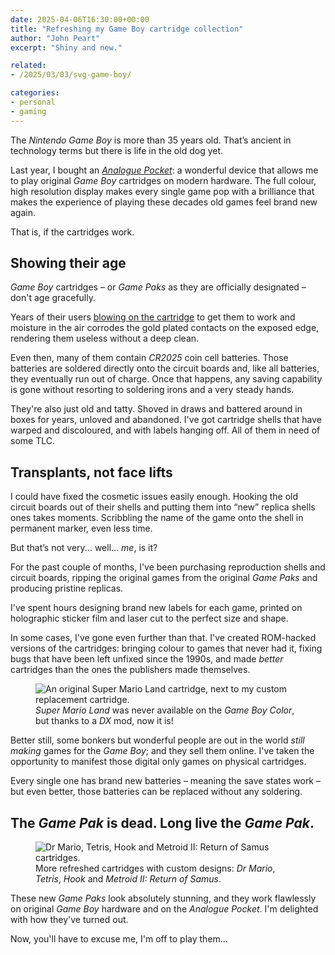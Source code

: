```yaml
---
date: 2025-04-06T16:30:00+00:00
title: "Refreshing my Game Boy cartridge collection"
author: "John Peart"
excerpt: "Shiny and new."

related:
- /2025/03/03/svg-game-boy/

categories:
- personal
- gaming
--- 
```


The *Nintendo Game Boy* is more than 35 years old. That’s ancient in technology terms but there is life in the old dog yet.

Last year, I bought an [*Analogue Pocket*](https://www.analogue.co/pocket): a wonderful device that allows me to play original *Game Boy* cartridges on modern hardware. The full colour, high resolution display makes every single game pop with a brilliance that makes the experience of playing these decades old games feel brand new again.

That is, if the cartridges work.

## Showing their age

*Game Boy* cartridges – or *Game Paks* as they are officially designated – don't age gracefully. 

Years of their users [blowing on the cartridge](https://web.archive.org/web/20060829172129/http://www.nintendo.com/consumer/systems/nes/trouble_game.jsp) to get them to work and moisture in the air corrodes the gold plated contacts on the exposed edge, rendering them useless without a deep clean.

Even then, many of them contain *CR2025* coin cell batteries. Those batteries are soldered directly onto the circuit boards and, like all batteries, they eventually run out of charge. Once that happens, any saving capability is gone without resorting to soldering irons and a very steady hands.

They're also just old and tatty. Shoved in draws and battered around in boxes for years, unloved and abandoned. I've got cartridge shells that have warped and discoloured, and with labels hanging off. All of them in need of some TLC.

## Transplants, not face lifts

I could have fixed the cosmetic issues easily enough. Hooking the old circuit boards out of their shells and putting them into “new” replica shells ones takes moments. Scribbling the name of the game onto the shell in permanent marker, even less time. 

But that’s not very... well... *me*, is it?

For the past couple of months, I've been purchasing reproduction shells and circuit boards, ripping the original games from the original *Game Paks* and producing pristine replicas. 

I've spent hours designing brand new labels for each game, printed on holographic sticker film and laser cut to the perfect size and shape.

In some cases, I've gone even further than that. I've created ROM-hacked versions of the cartridges: bringing colour to games that never had it, fixing bugs that have been left unfixed since the 1990s, and made *better* cartridges than the ones the publishers made themselves. 

<figure>
    <img src="/images/posts/2025-04-06-games-1.jpg" alt="An original Super Mario Land cartridge, next to my custom replacement cartridge.">
    <figcaption><em>Super Mario Land</em> was never available on the <em>Game Boy Color</em>, but thanks to a <em>DX</em> mod, now it is!</figcaption>
</figure>

Better still, some bonkers but wonderful people are out in the world *still making* games for the *Game Boy*; and they sell them online. I've taken the opportunity to manifest those digital only games on physical cartridges.

Every single one has brand new batteries – meaning the save states work – but even better, those batteries can be replaced without any soldering.

## The *Game Pak* is dead. Long live the *Game Pak*.

<figure>
    <img src="/images/posts/2025-04-06-games-2.jpg" alt="Dr Mario, Tetris, Hook and Metroid II: Return of Samus cartridges.">
    <figcaption>More refreshed cartridges with custom designs: <em>Dr Mario</em>, <em>Tetris</em>, <em>Hook</em> and <em>Metroid II: Return of Samus</em>.</figcaption>
</figure>

These new *Game Paks* look absolutely stunning, and they work flawlessly on original *Game Boy* hardware and on the *Analogue Pocket*. I'm delighted with how they've turned out.

Now, you'll have to excuse me, I'm off to play them...

